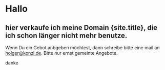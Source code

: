 # Hallo 

## hier verkaufe ich meine Domain {site.title}, die ich schon länger nicht mehr benutze. 

Wenn Du ein Gebot anbgeben möchtest, dann schreibe bitte eine mail an <holger@konzi.de>. Bitte nur ernst gemeinte Angebote.

danke
